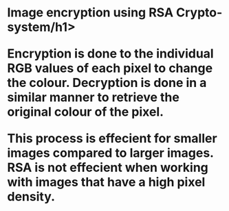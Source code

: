 <h1>Image encryption using RSA Crypto-system/h1>

Encryption is done to the individual RGB values of each pixel to change the colour. 
Decryption is done in a similar manner to retrieve the original colour of the pixel.

This process is effecient for smaller images compared to larger images. RSA is not effecient when working with images that have a high pixel density.
